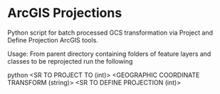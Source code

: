 # ArcGIS Projections
Python script for batch processed GCS transformation via Project and Define Projection ArcGIS tools.

Usage:
From parent directory containing folders of feature layers and classes to be reprojected run the following

python <PATH TO batch_project.py> <SR TO PROJECT TO (int)> <GEOGRAPHIC COORDINATE TRANSFORM (string)> <SR TO DEFINE PROJECTION (int)>

